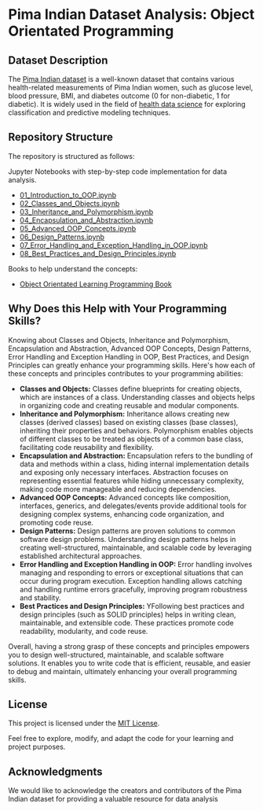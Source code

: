 # Pima Indian Dataset Analysis: Object Orientated Programming

## Dataset Description

The [Pima Indian dataset](https://github.com/cloudpedagogy/data-science-programming/blob/main/books/Pima_Indian_Dataset.ipynb) is a well-known dataset that contains various health-related measurements of Pima Indian women, such as glucose level, blood pressure, BMI, and diabetes outcome (0 for non-diabetic, 1 for diabetic). It is widely used in the field of [health data science](https://github.com/cloudpedagogy/data-science-programming/blob/main/books/Health_Data_Science.ipynb) for exploring classification and predictive modeling techniques.

## Repository Structure
The repository is structured as follows:

Jupyter Notebooks with step-by-step code implementation for data analysis.
  - [01_Introduction_to_OOP.ipynb](https://github.com/cloudpedagogy/data-science-programming/blob/main/object-oriented-python/01_Introduction_to_OOP.ipynb)
  - [02_Classes_and_Objects.ipynb](https://github.com/cloudpedagogy/data-science-programming/blob/main/object-oriented-python/02_Classes_and_Objects.ipynb)
  - [03_Inheritance_and_Polymorphism.ipynb](https://github.com/cloudpedagogy/data-science-programming/blob/main/object-oriented-python/03_Inheritance_and_Polymorphism.ipynb)
  - [04_Encapsulation_and_Abstraction.ipynb](https://github.com/cloudpedagogy/data-science-programming/blob/main/object-oriented-python/04_Encapsulation_and_Abstraction.ipynb)
  - [05_Advanced_OOP_Concepts.ipynb](https://github.com/cloudpedagogy/data-science-programming/blob/main/object-oriented-python/05_Advanced_OOP_Concepts.ipynb)
  - [06_Design_Patterns.ipynb](https://github.com/cloudpedagogy/data-science-programming/blob/main/object-oriented-python/06_Design_Patterns.ipynb)
  - [07_Error_Handling_and_Exception_Handling_in_OOP.ipynb](https://github.com/cloudpedagogy/data-science-programming/blob/main/object-oriented-python/07_Error_Handling_and_Exception_Handling_in_OOP.ipynb)
  - [08_Best_Practices_and_Design_Principles.ipynb](https://github.com/cloudpedagogy/data-science-programming/blob/main/object-oriented-python/08_Best_Practices_and_Design_Principles.ipynb)

Books to help understand the concepts:
  - [Object Orientated Learning Programming Book](https://github.com/cloudpedagogy/data-science-programming/blob/main/books/Object_Orientated_Programming.ipynb)

## Why Does this Help with Your Programming Skills?
Knowing about Classes and Objects, Inheritance and Polymorphism, Encapsulation and Abstraction, Advanced OOP Concepts, Design Patterns, Error Handling and Exception Handling in OOP, Best Practices, and Design Principles can greatly enhance your programming skills. Here's how each of these concepts and principles contributes to your programming abilities:


- **Classes and Objects:** Classes define blueprints for creating objects, which are instances of a class. Understanding classes and objects helps in organizing code and creating reusable and modular components.
- **Inheritance and Polymorphism:** Inheritance allows creating new classes (derived classes) based on existing classes (base classes), inheriting their properties and behaviors. Polymorphism enables objects of different classes to be treated as objects of a common base class, facilitating code reusability and flexibility.
- **Encapsulation and Abstraction:** Encapsulation refers to the bundling of data and methods within a class, hiding internal implementation details and exposing only necessary interfaces. Abstraction focuses on representing essential features while hiding unnecessary complexity, making code more manageable and reducing dependencies.
- **Advanced OOP Concepts:** Advanced concepts like composition, interfaces, generics, and delegates/events provide additional tools for designing complex systems, enhancing code organization, and promoting code reuse.
- **Design Patterns:** Design patterns are proven solutions to common software design problems. Understanding design patterns helps in creating well-structured, maintainable, and scalable code by leveraging established architectural approaches.
- **Error Handling and Exception Handling in OOP:** Error handling involves managing and responding to errors or exceptional situations that can occur during program execution. Exception handling allows catching and handling runtime errors gracefully, improving program robustness and stability.
- **Best Practices and Design Principles:** YFollowing best practices and design principles (such as SOLID principles) helps in writing clean, maintainable, and extensible code. These practices promote code readability, modularity, and code reuse.

Overall, having a strong grasp of these concepts and principles empowers you to design well-structured, maintainable, and scalable software solutions. It enables you to write code that is efficient, reusable, and easier to debug and maintain, ultimately enhancing your overall programming skills.


## License
This project is licensed under the [MIT License](LICENSE).

Feel free to explore, modify, and adapt the code for your learning and project purposes.

## Acknowledgments
We would like to acknowledge the creators and contributors of the Pima Indian dataset for providing a valuable resource for data analysis
